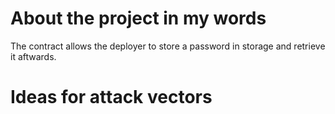 # About the project in my words

The contract allows the deployer to store a password in storage and retrieve it aftwards.

# Ideas for attack vectors